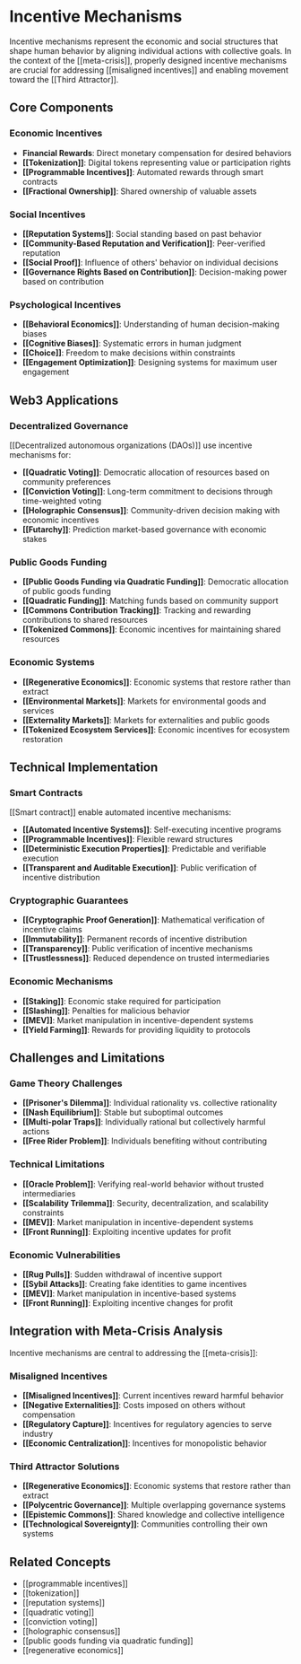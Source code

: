 # Incentive Mechanisms

Incentive mechanisms represent the economic and social structures that shape human behavior by aligning individual actions with collective goals. In the context of the [[meta-crisis]], properly designed incentive mechanisms are crucial for addressing [[misaligned incentives]] and enabling movement toward the [[Third Attractor]].

## Core Components

### Economic Incentives
- **Financial Rewards**: Direct monetary compensation for desired behaviors
- **[[Tokenization]]**: Digital tokens representing value or participation rights
- **[[Programmable Incentives]]**: Automated rewards through smart contracts
- **[[Fractional Ownership]]**: Shared ownership of valuable assets

### Social Incentives
- **[[Reputation Systems]]**: Social standing based on past behavior
- **[[Community-Based Reputation and Verification]]**: Peer-verified reputation
- **[[Social Proof]]**: Influence of others' behavior on individual decisions
- **[[Governance Rights Based on Contribution]]**: Decision-making power based on contribution

### Psychological Incentives
- **[[Behavioral Economics]]**: Understanding of human decision-making biases
- **[[Cognitive Biases]]**: Systematic errors in human judgment
- **[[Choice]]**: Freedom to make decisions within constraints
- **[[Engagement Optimization]]**: Designing systems for maximum user engagement

## Web3 Applications

### Decentralized Governance
[[Decentralized autonomous organizations (DAOs)]] use incentive mechanisms for:
- **[[Quadratic Voting]]**: Democratic allocation of resources based on community preferences
- **[[Conviction Voting]]**: Long-term commitment to decisions through time-weighted voting
- **[[Holographic Consensus]]**: Community-driven decision making with economic incentives
- **[[Futarchy]]**: Prediction market-based governance with economic stakes

### Public Goods Funding
- **[[Public Goods Funding via Quadratic Funding]]**: Democratic allocation of public goods funding
- **[[Quadratic Funding]]**: Matching funds based on community support
- **[[Commons Contribution Tracking]]**: Tracking and rewarding contributions to shared resources
- **[[Tokenized Commons]]**: Economic incentives for maintaining shared resources

### Economic Systems
- **[[Regenerative Economics]]**: Economic systems that restore rather than extract
- **[[Environmental Markets]]**: Markets for environmental goods and services
- **[[Externality Markets]]**: Markets for externalities and public goods
- **[[Tokenized Ecosystem Services]]**: Economic incentives for ecosystem restoration

## Technical Implementation

### Smart Contracts
[[Smart contract]] enable automated incentive mechanisms:
- **[[Automated Incentive Systems]]**: Self-executing incentive programs
- **[[Programmable Incentives]]**: Flexible reward structures
- **[[Deterministic Execution Properties]]**: Predictable and verifiable execution
- **[[Transparent and Auditable Execution]]**: Public verification of incentive distribution

### Cryptographic Guarantees
- **[[Cryptographic Proof Generation]]**: Mathematical verification of incentive claims
- **[[Immutability]]**: Permanent records of incentive distribution
- **[[Transparency]]**: Public verification of incentive mechanisms
- **[[Trustlessness]]**: Reduced dependence on trusted intermediaries

### Economic Mechanisms
- **[[Staking]]**: Economic stake required for participation
- **[[Slashing]]**: Penalties for malicious behavior
- **[[MEV]]**: Market manipulation in incentive-dependent systems
- **[[Yield Farming]]**: Rewards for providing liquidity to protocols

## Challenges and Limitations

### Game Theory Challenges
- **[[Prisoner's Dilemma]]**: Individual rationality vs. collective rationality
- **[[Nash Equilibrium]]**: Stable but suboptimal outcomes
- **[[Multi-polar Traps]]**: Individually rational but collectively harmful actions
- **[[Free Rider Problem]]**: Individuals benefiting without contributing

### Technical Limitations
- **[[Oracle Problem]]**: Verifying real-world behavior without trusted intermediaries
- **[[Scalability Trilemma]]**: Security, decentralization, and scalability constraints
- **[[MEV]]**: Market manipulation in incentive-dependent systems
- **[[Front Running]]**: Exploiting incentive updates for profit

### Economic Vulnerabilities
- **[[Rug Pulls]]**: Sudden withdrawal of incentive support
- **[[Sybil Attacks]]**: Creating fake identities to game incentives
- **[[MEV]]**: Market manipulation in incentive-based systems
- **[[Front Running]]**: Exploiting incentive changes for profit

## Integration with Meta-Crisis Analysis

Incentive mechanisms are central to addressing the [[meta-crisis]]:

### Misaligned Incentives
- **[[Misaligned Incentives]]**: Current incentives reward harmful behavior
- **[[Negative Externalities]]**: Costs imposed on others without compensation
- **[[Regulatory Capture]]**: Incentives for regulatory agencies to serve industry
- **[[Economic Centralization]]**: Incentives for monopolistic behavior

### Third Attractor Solutions
- **[[Regenerative Economics]]**: Economic systems that restore rather than extract
- **[[Polycentric Governance]]**: Multiple overlapping governance systems
- **[[Epistemic Commons]]**: Shared knowledge and collective intelligence
- **[[Technological Sovereignty]]**: Communities controlling their own systems

## Related Concepts
- [[programmable incentives]]
- [[tokenization]]
- [[reputation systems]]
- [[quadratic voting]]
- [[conviction voting]]
- [[holographic consensus]]
- [[public goods funding via quadratic funding]]
- [[regenerative economics]]